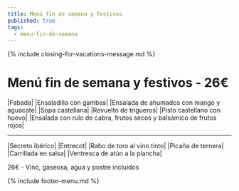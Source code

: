 ```yaml
---
title: Menú fin de semana y festivos
published: true
tags:
  - menu-fin-de-semana
---
```


{% include closing-for-vacations-message.md %}

# Menú fin de semana y festivos - 26€

|Fabada|
|Ensaladilla con gambas|
|Ensalada de ahumados con mango y aguacate|
|Sopa castellana|
|Revuelto de trigueros|
|Pisto castellano con huevo|
|Ensalada con rulo de cabra, frutos secos y balsámico de frutos rojos|

------

|Secreto ibérico|
|Entrecot|
|Rabo de toro al vino tinto|
|Picaña de ternera|
|Carrillada en salsa|
|Ventresca de atún a la plancha|

<!-- |Cordero asado|eligiendo este segundo plato se añade 10€ al menú, en total 34€| -->

26€ - Vino, gaseosa, agua y postre incluidos

{% include footer-menu.md %}
